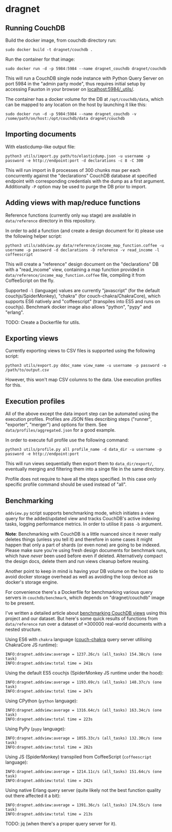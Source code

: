 # dragnet

## Running CouchDB

Build the docker image, from couchdb directory run:
```
sudo docker build -t dragnet/couchdb .
```

Run the container for that image:
```
sudo docker run -d -p 5984:5984 --name dragnet_couchdb dragnet/couchdb
```

This will run a CouchDB single node instance with Python Query Server on port 5984 in the "admin party mode", thus requires initial setup by accessing Fauxton in your browser on [localhost:5984/_utils/](http://localhost:5984/_utils/).


The container has a docker volume for the DB at `/opt/couchdb/data`, which can be mapped to any location on the host by launching it like this:
```
sudo docker run -d -p 5984:5984 --name dragnet_couchdb -v /some/path/on/host:/opt/couchdb/data dragnet/couchdb
```

## Importing documents

With elasticdump-like output file:
```
python3 utils/import.py path/to/elasticdump.json -u username -p password -e http://endpoint:port -d declarations -c 8 -C 300
```
This will run import in 8 processes of 300 chunks max per each concurrently against the "declarations" CouchDB database at specified endpoint with corresponding credentials with the dump as a first argument. Additionally `-P` option may be used to purge the DB prior to import.


## Adding views with map/reduce functions

Reference functions (currently only `map` stage) are available in `data/reference` directory in this repository.

In order to add a function (and create a design document for it) please use the following helper script:
```
python3 utils/addview.py data/reference/income_map_function.coffee -u username -p password -d declarations -D reference -v read_income -l coffeescript
```
This will create a "reference" design document on the "declarations" DB with a "read_income" view, containing a map function provided in `data/reference/income_map_function.coffee` file, compiling it from CoffeeScript on the fly.

Supported `-l` (language) values are currently "javascript" (for the default couchjs/SpiderMonkey), "chakra" (for couch-chakra/ChakraCore), which supports ES6 natively and "coffeescript" (transpiles into ES5 and runs on couchjs). Benchmark docker image also allows "python", "pypy" and "erlang".

TODO: Create a Dockerfile for utils.

## Exporting views

Currently exporting views to CSV files is supported using the following script:
```
python3 utils/export.py ddoc_name view_name -u username -p password -o /path/to/output.csv
```
However, this won't map CSV columns to the data. Use execution profiles for this.


## Execution profiles

All of the above except the data import step can be automated using the execution profiles.
Profiles are JSON files describing steps ("runner", "exporter", "merger") and options for them. See `data/profiles/aggregated.json` for a good example.

In order to execute full profile use the following command:
```
python3 utils/profile.py all profile_name -d data_dir -u username -p password -e http://endpoint:port
```
This will run views sequentially then export them to `data_dir/export/`, eventually merging and filtering them into a singe file in the same directory.

Profile does not require to have all the steps specified. In this case only specific profile command should be used instead of "all".


## Benchmarking

`addview.py` script supports benchmarking mode, which initiates a view query for the added/updated view and tracks CouchDB's active indexing tasks, logging performance metrics. In order to utilise it pass `-b` argument.

**Note**: Benchmarking with CouchDB is a little nuanced since it never really deletes things (unless you tell it) and therefore in some cases it might happen that only a part of shards (or even none) are going to be indexed. Please make sure you're using fresh design documents for benchmark runs, which have *never* been used before even if deleted. Alternatively compact the design docs, delete them and run views cleanup before reusing.

Another point to keep in mind is having your DB volume on the host side to avoid docker storage overhead as well as avoiding the loop device as docker's storage engine.

For convenience there's a Dockerfile for benchmarking various query servers in `couchdb/benchmark`, which depends on "dragnet/couchdb" image to be present.

I've written a detailed article about [benchmarking CouchDB views](https://medium.com/@excieve/benchmarking-couchdb-views-abb7a0a891b2) using this project and our dataset. But here's some quick results of functions from `data/reference` run over a dataset of ≈300000 real-world documents with a nested structure.

Using ES6 with `chakra` language ([couch-chakra](https://github.com/dmunch/couch-chakra) query server utilising ChakraCore JS runtime):

```
INFO:dragnet.addview:average = 1237.26c/s (all_tasks) 154.38c/s (one task)
INFO:dragnet.addview:total time = 241s
```

Using the default ES5 couchjs (SpiderMonkey JS runtime under the hood):
```
INFO:dragnet.addview:average = 1193.69c/s (all_tasks) 148.37c/s (one task)
INFO:dragnet.addview:total time = 247s
```

Using CPython (`python` language):
```
INFO:dragnet.addview:average = 1316.64c/s (all_tasks) 163.34c/s (one task)
INFO:dragnet.addview:total time = 223s
```

Using PyPy (`pypy` language):
```
INFO:dragnet.addview:average = 1055.33c/s (all_tasks) 132.30c/s (one task)
INFO:dragnet.addview:total time = 282s
```

Using JS (SpiderMonkey) transpiled from CoffeeScript (`coffeescript` language):
```
INFO:dragnet.addview:average = 1214.11c/s (all_tasks) 151.64c/s (one task)
INFO:dragnet.addview:total time = 242s
```

Using native Erlang query server (quite likely not the best function quality out there affected it a bit):
```
INFO:dragnet.addview:average = 1391.36c/s (all_tasks) 174.55c/s (one task)
INFO:dragnet.addview:total time = 213s
```

TODO: jq (when there's a proper query server for it).


